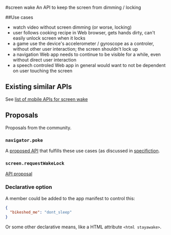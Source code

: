 #screen wake
An API to keep the screen from dimming / locking

##Use cases

* watch video without screen dimming (or worse, locking)
* user follows cooking recipe in Web browser, gets hands dirty, can't easily unlock screen when it locks
* a game use the device's accelerometer / gyroscope as a controler, without other user interaction; the screen shouldn't lock up
* a navigation Web app needs to continue to be visible for a while, even without direct user interaction
* a speech controled Web app in general would want to not be dependent on user touching the screen

## Existing similar APIs
See [list of mobile APIs for screen wake](https://github.com/w3c-webmob/web-api-gap/blob/master/features/screen-wake.md)

## Proposals
Proposals from the community.

### `navigator.poke`
A [proposed API](http://w3c.github.io/screen-wake/navigator_poke.html) that fulfills these use cases (as discussed in [specifiction](http://discourse.specifiction.org/t/allow-developers-to-control-wake-lock-aka-disable-auto-dimming).

### `screen.requestWakeLock`
[API proposal](screen_requestWakeLock.md)


### Declarative option
A member could be added to the app manifest to control this:

```JSON
{
  "bikeshed_me": "dont_sleep"
}
```

Or some other declarative means, like a HTML attribute `<html stayawake>`.




